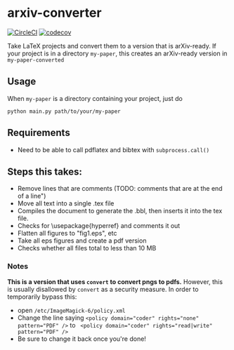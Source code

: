 # arxiv-converter #
[![CircleCI](https://circleci.com/gh/sdatkinson/arxiv-converter.svg?style=svg)](https://circleci.com/gh/sdatkinson/arxiv-converter)
[![codecov](https://codecov.io/gh/sdatkinson/arxiv-converter/branch/master/graph/badge.svg)](https://codecov.io/gh/sdatkinson/arxiv-converter)

Take LaTeX projects and convert them to a version that is arXiv-ready.
If your project is in a directory `my-paper`, this creates an arXiv-ready
version in `my-paper-converted`

## Usage ##
When `my-paper` is a directory containing your project, just do
```
python main.py path/to/your/my-paper
```

## Requirements ##
* Need to be able to call pdflatex and bibtex with `subprocess.call()`

## Steps this takes: ##
* Remove lines that are comments (TODO: comments that are at the end of a line")
* Move all text into a single .tex file
* Compiles the document to generate the .bbl, then inserts it into the tex file.
* Checks for \usepackage{hyperref} and comments it out
* Flatten all figures to "fig1.eps", etc
* Take all eps figures and create a pdf version
* Checks whether all files total to less than 10 MB

### Notes
**This is a version that uses `convert` to convert pngs to pdfs.** 
However, this is usually disallowed by `convert` as a security measure. 
In order to temporarily bypass this:
* open `/etc/ImageMagick-6/policy.xml`
* Change the line saying  `<policy domain="coder" rights="none" pattern="PDF" />` to ` <policy domain="coder" rights="read|write" pattern="PDF" />`
* Be sure to change it back once you're done!